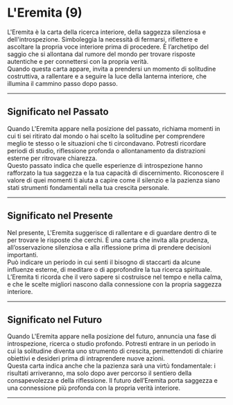 # L'Eremita (9)

L'Eremita è la carta della ricerca interiore, della saggezza silenziosa e dell'introspezione. Simboleggia la necessità di fermarsi, riflettere e ascoltare la propria voce interiore prima di procedere. È l’archetipo del saggio che si allontana dal rumore del mondo per trovare risposte autentiche e per connettersi con la propria verità.  
Quando questa carta appare, invita a prendersi un momento di solitudine costruttiva, a rallentare e a seguire la luce della lanterna interiore, che illumina il cammino passo dopo passo.

---

## Significato nel Passato  
Quando L'Eremita appare nella posizione del passato, richiama momenti in cui ti sei ritirato dal mondo o hai scelto la solitudine per comprendere meglio te stesso o le situazioni che ti circondavano. Potresti ricordare periodi di studio, riflessione profonda o allontanamento da distrazioni esterne per ritrovare chiarezza.  
Questo passato indica che quelle esperienze di introspezione hanno rafforzato la tua saggezza e la tua capacità di discernimento. Riconoscere il valore di quei momenti ti aiuta a capire come il silenzio e la pazienza siano stati strumenti fondamentali nella tua crescita personale.

---

## Significato nel Presente  
Nel presente, L'Eremita suggerisce di rallentare e di guardare dentro di te per trovare le risposte che cerchi. È una carta che invita alla prudenza, all’osservazione silenziosa e alla riflessione prima di prendere decisioni importanti.  
Può indicare un periodo in cui senti il bisogno di staccarti da alcune influenze esterne, di meditare o di approfondire la tua ricerca spirituale. L’Eremita ti ricorda che il vero sapere si costruisce nel tempo e nella calma, e che le scelte migliori nascono dalla connessione con la propria saggezza interiore.

---

## Significato nel Futuro  
Quando L'Eremita appare nella posizione del futuro, annuncia una fase di introspezione, ricerca o studio profondo. Potresti entrare in un periodo in cui la solitudine diventa uno strumento di crescita, permettendoti di chiarire obiettivi e desideri prima di intraprendere nuove azioni.  
Questa carta indica anche che la pazienza sarà una virtù fondamentale: i risultati arriveranno, ma solo dopo aver percorso il sentiero della consapevolezza e della riflessione. Il futuro dell’Eremita porta saggezza e una connessione più profonda con la propria verità interiore.

---

